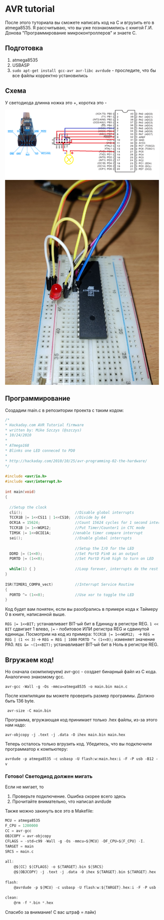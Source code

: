 # AVR tutorial
После этого туториала вы сможете написать код на С и вгрузить его в atmega8535. Я рассчитываю, что вы уже познакомились с книгой Г.И. Донова "Программирование микроконтроллеров" и знаете С.

## Подготовка
1. atmega8535
2. USBASP
3. ```sudo apt-get install gcc-avr avr-libc avrdude``` - проследите, что бы все файлы корректно установились

## Схема 

У светодиода длинна ножка это +, коротка это -

![usbaspй.png](Pictures/32.png)
![usbasp.png](Pictures/2.jpg)

## Программирование
Создадим main.c в репозитории проекта с таким кодом:
``` C
/*
* Hackaday.com AVR Tutorial firmware
* written by: Mike Szczys (@szczys)
* 10/24/2010
*
* ATmega168
* Blinks one LED conneced to PD0
*
* http://hackaday.com/2010/10/25/avr-programming-02-the-hardware/
*/
 
#include <avr/io.h>
#include <avr/interrupt.h>
 
int main(void)
{
 
  //Setup the clock
  cli();                        //Disable global interrupts
  TCCR1B |= 1<<CS11 | 1<<CS10;  //Divide by 64
  OCR1A = 15624;                //Count 15624 cycles for 1 second interrupt
  TCCR1B |= 1<<WGM12;           //Put Timer/Counter1 in CTC mode
  TIMSK |= 1<<OCIE1A;          //enable timer compare interrupt
  sei();                        //Enable global interrupts
 
                                //Setup the I/O for the LED
  DDRD |= (1<<0);               //Set PortD Pin0 as an output
  PORTD |= (1<<0);              //Set PortD Pin0 high to turn on LED
 
  while(1) { }                  //Loop forever, interrupts do the rest
}
 
ISR(TIMER1_COMPA_vect)          //Interrupt Service Routine
{
  PORTD ^= (1<<0);              //Use xor to toggle the LED
}
```
Код будет вам понятен, если вы разобрались в примере кода к Таймеру 0 в книге, написанной выше.

```REG |= 1<<BIT;``` устанавливает BIT-ый бит в Единицу в регистре REG. ```1 << BIT``` сдвигает 1 влево, ```|=``` - побитовое ИЛИ регистра REG и сдвинутой единицы. Посмотрим на код из примера: ```TCCR1B |= 1<<WGM12; ``` -> ```REG = REG | (1 << 3)``` -> ```REG = REG | 1000```
```PORTD ^= (1<<0);``` изменяет значение PA0.
```REG &= ~(1<<BIT);``` устанавливает BIT-ый бит в Ноль в регистре REG. 

## Вгружаем код!
Но сначала скомпилируем) avr-gcc - создает бинарный файл из С кода. Аналогично знакомому gcc.

```avr-gcc -Wall -g -Os -mmcu=atmega8535 -o main.bin main.c``` 


После компиляции вы можете проверить размер программы. Должно быть 136 byte.

``` avr-size -C main.bin```


Программа, вгружающая код принимает только .hex файлы, из-за этого нам надо:

``` avr-objcopy -j .text -j .data -O ihex main.bin main.hex ```


Теперь осталось только вгрузить код. Убедитесь, что вы подключили программатор к компьютеру:

``` avrdude -p atmega8535 -c usbasp -U flash:w:main.hex:i -F -P usb -B12 -v ```


### Готово! Светодиод должен мигать
Если не мигает, то
1. Проверьте подключение. Ошибка скорее всего здесь
2. Прочитайте внимательно, что написал avrdude

Также можно закинуть все это в Makefile:
```C 
MCU = atmega8535
F_CPU = 1200000
CC = avr-gcc
OBJCOPY = avr-objcopy
CFLAGS = -std=c99 -Wall -g -Os -mmcu=${MCU} -DF_CPU=${F_CPU} -I.
TARGET = main
SRCS = main.c

all:
	@${CC} ${CFLAGS} -o ${TARGET}.bin ${SRCS}
	@${OBJCOPY} -j .text -j .data -O ihex ${TARGET}.bin ${TARGET}.hex

flash:
	@avrdude -p ${MCU} -c usbasp -U flash:w:${TARGET}.hex:i -F -P usb -B12 -v

clean:
	@rm -f *.bin *.hex
```
Спасибо за внимание! С вас штраф = лайк)

